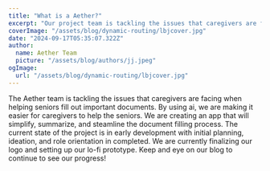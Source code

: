 ```yaml
---
title: "What is a Aether?"
excerpt: "Our project team is tackling the issues that caregivers are facing when helping seniors fill out important documents. By using ai, we are making it easier for caregivers to help the seniors."
coverImage: "/assets/blog/dynamic-routing/lbjcover.jpg"
date: "2024-09-17T05:35:07.322Z"
author:
  name: Aether Team
  picture: "/assets/blog/authors/jj.jpeg"
ogImage:
  url: "/assets/blog/dynamic-routing/lbjcover.jpg"
---
```


The Aether team is tackling the issues that caregivers are facing when helping seniors fill out important documents. By using ai, we are making it easier for caregivers to help the seniors. We are creating an app that will simplify, summarize, and steamline the document filling process. The current state of the project is in early development with initial planning, ideation, and role orientation in completed. We are currently finalizing our logo and setting up our lo-fi prototype. Keep and eye on our blog to continue to see our progress!



